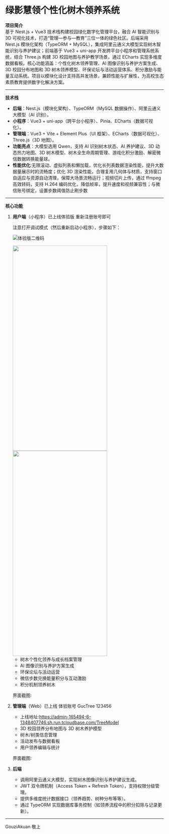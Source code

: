 # 绿影慧领个性化树木领养系统

**项目简介**  
基于 Nest.js + Vue3 技术栈构建校园绿化数字化管理平台，融合 AI 智能识别与 3D 可视化技术，打造“管理—参与—教育”三位一体的绿色社区。后端采用 Nest.js 模块化架构（TypeORM + MySQL），集成阿里云通义大模型实现树木智能识别与养护建议；前端基于 Vue3 + uni-app 开发跨平台小程序和管理系统系统，结合 Three.js 构建 3D 校园地图与养护教学场景，通过 ECharts 实现多维度数据看板。核心功能涵盖：个性化树木领养管理、AI 图像识别与养护方案生成、3D 校园分布地图和 3D 树木领养模型、环保论坛与活动运营体系、积分激励与能量互动系统。项目以模块化设计支持高并发场景，兼顾性能与扩展性，为高校生态素质教育提供数字化解决方案。

---

**技术栈**

- **后端**：Nest.js（模块化架构）、TypeORM（MySQL 数据操作）、阿里云通义大模型（AI 识别）。
- **小程序**：Vue3 + uni-app（跨平台小程序）、Pinia、ECharts（数据可视化）。
- **管理端**：Vue3 + Vite + Element Plus（UI 框架）、ECharts（数据可视化）、Three.js（3D 地图）。
- **功能亮点**：大模型选用 Qwen，支持 AI 识别树木状态、AI 养护建议、3D 动态热力地图、3D 树木模型、树木全生命周期管理、游戏化积分激励、解密微信数据转换能量球。
- **性能优化**:无限滚动、虚拟列表和懒加载，优化长列表数据渲染性能，提升大数据量展示时的流畅度；优化 3D 渲染性能，合理复用几何体与材质，支持窗口自适应与资源自动清理，保障大场景流畅运行；视频切片上传，通过 ffmpeg 高效转码，支持 H.264 编码优化，降低帧率，提升速度和视频兼容性；与微信账号绑定，设置步数阈值防止刷步数

---

**核心功能**

1. **用户端**（小程序）已上线体验版 重新注册账号即可

   注意打开调试模式（然后重新启动小程序），步骤如下：

   ![体验版二维码](https://youke1.picui.cn/s1/2025/08/21/68a72fd19211e.png)

   <img src="https://youke1.picui.cn/s1/2025/08/21/68a72fd1b424f.png" width="300" height="650"/>
   <img src="https://youke1.picui.cn/s1/2025/08/21/68a7308181905.jpeg" width="300" height="650"/>

   - 树木个性化领养与成长档案管理
   - AI 图像识别与养护方案生成
   - 环保论坛与活动运营
   - 微信步数兑换能量积分与互动激励
   - 积分机制领养树木

   界面截图:

2. **管理端**（Web）已上线 体验账号 GucTree 123456

   - 上线地址:https://admin-165494-6-1348407746.sh.run.tcloudbase.com/TreeModel
   - 3D 校园领养分布地图与 3D 树木养护模型
   - 树木/树类信息管理
   - 活动发布与数据看板
   - 用户领养编辑与统计

   界面截图:

3. **后端**

   - 调用阿里云通义大模型，实现树木图像识别与养护建议生成。
   - JWT 双令牌机制（Access Token + Refresh Token），支持权限分级管理。
   - 提供多维度统计数据接口（领养趋势、树种分布等等）。
   - 通过 TypeORM 实现数据库事务控制（如领养流程中的积分扣除与记录更新）。

---

GouziAkuan 敬上
